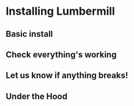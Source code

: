 # Installing Lumbermill

## Basic install

## Check everything's working

## Let us know if anything breaks!

## Under the Hood